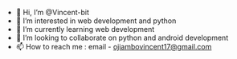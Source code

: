 - 👋 Hi, I’m @Vincent-bit
- 👀 I’m interested in web development and python
- 🌱 I’m currently learning web development
- 💞️ I’m looking to collaborate on python and android development
- 📫 How to reach me : email - ojiambovincent17@gmail.com

<!---
Ojayvincent-bit/Ojayvincent-bit is a ✨ special ✨ repository because its `README.md` (this file) appears on your GitHub profile.
You can click the Preview link to take a look at your changes.
--->

